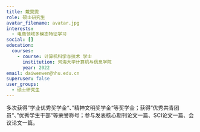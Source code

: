 ```yaml
---
title: 戴雯雯
role: 硕士研究生
avatar_filename: avatar.jpg
interests:
  - 电商领域多模态特征学习
social: []
education:
  courses:
    - course: 计算机科学与技术 学士
      institution: 河海大学计算机与信息学院
      year: 2022
email: daiwenwen@hhu.edu.cn
superuser: false
user_groups:
  - 硕士研究生
---
```

多次获得”学业优秀奖学金“、”精神文明奖学金“等奖学金；获得”优秀共青团员“、”优秀学生干部“等荣誉称号；参与发表核心期刊论文一篇、SCI论文一篇、会议论文一篇。